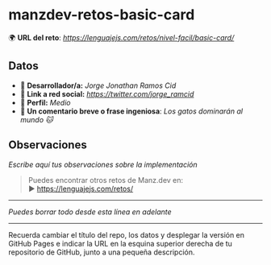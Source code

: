 # manzdev-retos-basic-card

🌍 **URL del reto**: *https://lenguajejs.com/retos/nivel-facil/basic-card/*

## Datos

- 🦄 **Desarrollador/a:** *Jorge Jonathan Ramos Cid*
- 🐇 **Link a red social:** *https://twitter.com/jorge_ramcid*
- 🦾 **Perfil:** *Medio*
- 💬 **Un comentario breve o frase ingeniosa**: *Los gatos dominarán al mundo 🐱*

## Observaciones

*Escribe aquí tus observaciones sobre la implementación*

> Puedes encontrar otros retos de Manz.dev en: <br>▶ https://lenguajejs.com/retos/

---
*Puedes borrar todo desde esta línea en adelante*

---

Recuerda cambiar el título del repo, los datos y desplegar la versión en GitHub Pages e indicar la URL en la esquina superior derecha de tu repositorio de GitHub, junto a una pequeña descripción.

